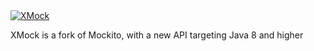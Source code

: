 <a href="http://site.mockito.org">
<img src="https://avatars2.githubusercontent.com/u/36263297"  alt="XMock" />
</a>

XMock is a fork of Mockito, with a new API targeting Java 8 and higher
